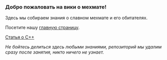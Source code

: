 ### Добро пожаловать на вики о мехмате!

Здесь мы собираем знания о славном мехмате и его обитателях.

Посетите нашу [главную страницу](Data/main-page.md).

[Статья о С++](Data/cpp.md)

*Не бойтесь делиться здесь любыми знаниями, репозиторий мы удалим сразу после занятия, никто ничего не узнает.*
